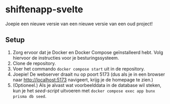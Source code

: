 # shiftenapp-svelte

Joepie een nieuwe versie van een nieuwe versie van een oud project!

## Setup

1. Zorg ervoor dat je Docker en Docker Compose geïnstalleerd hebt. Volg hiervoor de instructies voor je besturingssysteem.
2. Clone de repository.
3. Voer het commando `docker compose start` uit in de repository.
4. Joepie! De webserver draait nu op poort 5173 (dus als je in een browser naar [http://localhost:5173](http://localhost:5173) navigeert, krijg je de homepage te zien.)
5. (Optioneel.) Als je alvast wat voorbeelddata in de database wil steken, kun je het _seed-script_ uitvoeren met `docker compose exec app bunx prisma db seed`.